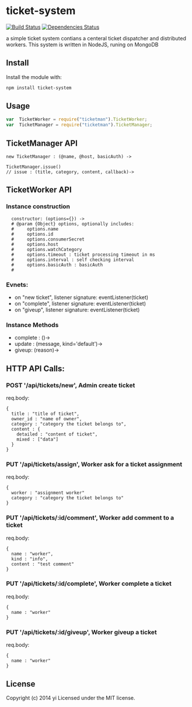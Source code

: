 # ticket-system

[![Build Status](https://travis-ci.org/yi/node-ticket-manager.png?branch=master)](https://travis-ci.org/yi/node-ticket-manager)
[![Dependencies Status](https://david-dm.org/yi/node-ticket-manager.png)](https://david-dm.org/yi/node-ticket-manager)


a simple ticket system contians a centeral ticket dispatcher and distributed workers. This system is written in NodeJS, runing on MongoDB

## Install
Install the module with:

```bash
npm install ticket-system
```

## Usage
```javascript
var  TicketWorker = require("ticketman").TicketWorker;
var  TicketManager = require("ticketman").TicketManager;
```

## TicketManager API

```
new TicketManager : (@name, @host, basicAuth) ->

TicketManager.issue()
// issue : (title, category, content, callback)->
```

## TicketWorker API

### Instance construction
```
  constructor: (options={}) ->
  # @param {Object} options, optionally includes:
  #     options.name
  #     options.id
  #     options.consumerSecret
  #     options.host
  #     options.watchCategory
  #     options.timeout : ticket processing timeout in ms
  #     options.interval : self checking interval
  #     options.basicAuth : basicAuth
  #
```

### Evnets:

 * on "new ticket", listener signature: eventListener(ticket)
 * on "complete", listener signature: eventListener(ticket)
 * on "giveup", listener signature: eventListener(ticket)

### Instance Methods

 * complete : ()->
 * update : (message, kind='default')->
 * giveup: (reason)->

## HTTP API Calls:

### POST '/api/tickets/new', Admin create ticket

req.body:
```
{
  title : "title of ticket",
  owner_id : "name of owner",
  category : "category the ticket belongs to",
  content : {
    detailed : "content of ticket",
    mixed : ["data"]
  }
}
```

### PUT '/api/tickets/assign', Worker ask for a ticket assignment

req.body:
```
{
  worker : "assignment worker"
  category : "category the ticket belongs to"
}
```

### PUT '/api/tickets/:id/comment', Worker add comment to a ticket

req.body:
```
{
  name : "worker",
  kind : "info",
  content : "test comment"
}
```

### PUT '/api/tickets/:id/complete', Worker complete a ticket

req.body:
```
{
  name : "worker"
}
```

### PUT '/api/tickets/:id/giveup', Worker giveup a ticket
req.body:
```
{
  name : "worker"
}
```
## License
Copyright (c) 2014 yi
Licensed under the MIT license.
